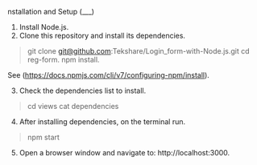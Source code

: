 nstallation and Setup
(___)
1. Install Node.js.
2. Clone this repository and install its dependencies.

 > git clone git@github.com:Tekshare/Login_form-with-Node.js.git
 > cd reg-form.
 > npm install.

See (https://docs.npmjs.com/cli/v7/configuring-npm/install).

3. Check the dependencies list to install. 
  > cd views 
  > cat dependencies

4. After installing dependencies, on the terminal run. 
  > npm start

5. Open a browser window and navigate to: http://localhost:3000.

